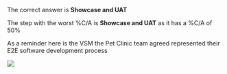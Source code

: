 The correct answer is **Showcase and UAT**

The step with the worst %C/A is **Showcase and UAT** as it has a %C/A of 50%

As a reminder here is the VSM the Pet Clinic team agreed represented their E2E software development process

![](https://s3.amazonaws.com/devopsdojoassets/valuestreammap.png)

